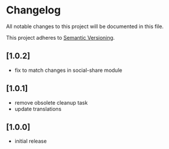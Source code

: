 # Changelog

All notable changes to this project will be documented in this file.

This project adheres to [Semantic Versioning](http://semver.org/).

## [1.0.2]

* fix to match changes in social-share module

## [1.0.1]

* remove obsolete cleanup task
* update translations 

## [1.0.0]

* initial release
